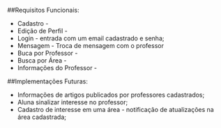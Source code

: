 ##Requisitos Funcionais:

- Cadastro -
- Edição de Perfil - 
- Login - entrada com um email cadastrado e senha;
- Mensagem -  Troca de mensagem com o professor
- Buca por Professor -
- Busca por Área - 
- Informações do Professor - 

##Implementações Futuras:

- Informações de artigos publicados por professores cadastrados;
- Aluna sinalizar interesse no professor;
- Cadastro de interesse em uma área - notificação de atualizações na área cadastrada;
